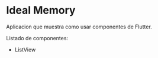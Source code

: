 # Ideal Memory

Aplicacion que muestra como usar componentes de Flutter.

Listado de componentes:

+ ListView
